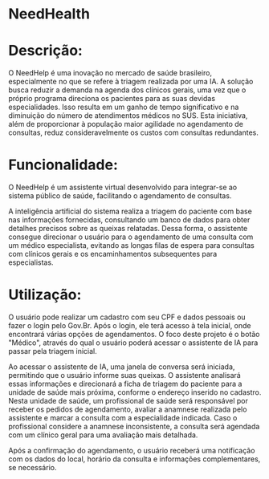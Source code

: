 # NeedHealth


# Descrição:

O NeedHelp é uma inovação no mercado de saúde brasileiro, especialmente no que se refere à triagem realizada por uma IA. A solução busca reduzir a demanda na agenda dos clínicos gerais, uma vez que o próprio programa direciona os pacientes para as suas devidas especialidades. Isso resulta em um ganho de tempo significativo e na diminuição do número de atendimentos médicos no SUS. Esta iniciativa, além de proporcionar à população maior agilidade no agendamento de consultas, reduz consideravelmente os custos com consultas redundantes.


# Funcionalidade:

O NeedHelp é um assistente virtual desenvolvido para integrar-se ao sistema público de saúde, facilitando o agendamento de consultas.

A inteligência artificial do sistema realiza a triagem do paciente com base nas informações fornecidas, consultando um banco de dados para obter detalhes precisos sobre as queixas relatadas. Dessa forma, o assistente consegue direcionar o usuário para o agendamento de uma consulta com um médico especialista, evitando as longas filas de espera para consultas com clínicos gerais e os encaminhamentos subsequentes para especialistas.


# Utilização:

O usuário pode realizar um cadastro com seu CPF e dados pessoais ou fazer o login pelo Gov.Br. Após o login, ele terá acesso à tela inicial, onde encontrará várias opções de agendamentos. O foco deste projeto é o botão "Médico", através do qual o usuário poderá acessar o assistente de IA para passar pela triagem inicial.

Ao acessar o assistente de IA, uma janela de conversa será iniciada, permitindo que o usuário informe suas queixas. O assistente analisará essas informações e direcionará a ficha de triagem do paciente para a unidade de saúde mais próxima, conforme o endereço inserido no cadastro. Nesta unidade de saúde, um profissional de saúde será responsável por receber os pedidos de agendamento, avaliar a anamnese realizada pelo assistente e marcar a consulta com a especialidade indicada. Caso o profissional considere a anamnese inconsistente, a consulta será agendada com um clínico geral para uma avaliação mais detalhada.

Após a confirmação do agendamento, o usuário receberá uma notificação com os dados do local, horário da consulta e informações complementares, se necessário.

